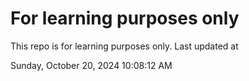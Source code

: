 # For learning purposes only
This repo is for learning purposes only.
Last updated at

Sunday, October 20, 2024 10:08:12 AM

